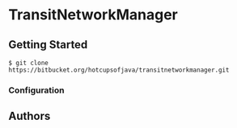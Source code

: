 # TransitNetworkManager

## Getting Started

```
$ git clone https://bitbucket.org/hotcupsofjava/transitnetworkmanager.git
```

### Configuration

## Authors


